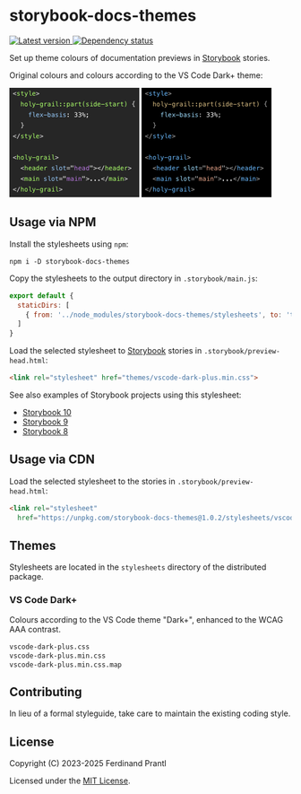 # storybook-docs-themes

[![Latest version](https://img.shields.io/npm/v/storybook-docs-themes)
 ![Dependency status](https://img.shields.io/librariesio/release/npm/storybook-docs-themes)
](https://www.npmjs.com/package/storybook-docs-themes)

Set up theme colours of documentation previews in [Storybook] stories.

Original colours and colours according to the VS Code Dark+ theme:

![Original colours](assets/original.png) ![Original colours](assets/vscode-dark-plus.png)

## Usage via NPM

Install the stylesheets using `npm`:

    npm i -D storybook-docs-themes

Copy the stylesheets to the output directory in `.storybook/main.js`:

```js
export default {
  staticDirs: [
    { from: '../node_modules/storybook-docs-themes/stylesheets', to: 'themes' }
  ]
}
```

Load the selected stylesheet to [Storybook] stories in `.storybook/preview-head.html`:

```html
<link rel="stylesheet" href="themes/vscode-dark-plus.min.css">
```

See also examples of Storybook projects using this stylesheet:

* [Storybook 10]
* [Storybook 9]
* [Storybook 8]

## Usage via CDN

Load the selected stylesheet to the stories in `.storybook/preview-head.html`:

```html
<link rel="stylesheet"
  href="https://unpkg.com/storybook-docs-themes@1.0.2/stylesheets/vscode-dark-plus.min.css">
```

## Themes

Stylesheets are located in the `stylesheets` directory of the distributed package.

### VS Code Dark+

Colours according to the VS Code theme "Dark+", enhanced to the WCAG AAA contrast.

    vscode-dark-plus.css
    vscode-dark-plus.min.css
    vscode-dark-plus.min.css.map

## Contributing

In lieu of a formal styleguide, take care to maintain the existing coding style.

## License

Copyright (C) 2023-2025 Ferdinand Prantl

Licensed under the [MIT License].

[MIT License]: http://en.wikipedia.org/wiki/MIT_License
[Storybook]: https://storybook.js.org/
[Storybook 8]: ./examples/sb8
[Storybook 9]: ./examples/sb9
[Storybook 10]: ./examples/sb10
